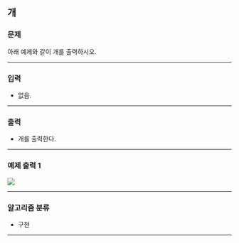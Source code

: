 개
-------------
### 문제

아래 예제와 같이 개를 출력하시오.

- - -

### 입력
* 없음.

- - -

### 출력
* 개를 출력한다.

- - -

### 예제 출력 1

<img src="https://user-images.githubusercontent.com/90941665/160219565-219b6256-dbb1-409b-bd82-ab52ab30fc99.png">

- - -

### 알고리즘 분류
* 구현

- - -
